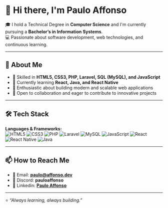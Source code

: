 # 👋 Hi there, I'm Paulo Affonso  

🎓 I hold a Technical Degree in **Computer Science** and I'm currently pursuing a **Bachelor’s in Information Systems**.  
💻 Passionate about software development, web technologies, and continuous learning.  

---

## 🚀 About Me  
- 🔹 Skilled in **HTML5, CSS3, PHP, Laravel, SQL (MySQL), and JavaScript**  
- 🔹 Currently learning **React, Java, and React Native**  
- 🔹 Enthusiastic about building modern and scalable web applications  
- 🔹 Open to collaboration and eager to contribute to innovative projects  

---

## 🛠️ Tech Stack  

**Languages & Frameworks:**  
![HTML5](https://img.shields.io/badge/-HTML5-E34F26?style=flat&logo=html5&logoColor=white) 
![CSS3](https://img.shields.io/badge/-CSS3-1572B6?style=flat&logo=css3&logoColor=white) 
![PHP](https://img.shields.io/badge/-PHP-777BB4?style=flat&logo=php&logoColor=white) 
![Laravel](https://img.shields.io/badge/-Laravel-FF2D20?style=flat&logo=laravel&logoColor=white) 
![MySQL](https://img.shields.io/badge/-MySQL-4479A1?style=flat&logo=mysql&logoColor=white) 
![JavaScript](https://img.shields.io/badge/-JavaScript-F7DF1E?style=flat&logo=javascript&logoColor=black) 
![React](https://img.shields.io/badge/-React-61DAFB?style=flat&logo=react&logoColor=black) 
![React Native](https://img.shields.io/badge/-React_Native-20232A?style=flat&logo=react&logoColor=61DAFB) 
![Java](https://img.shields.io/badge/-Java-007396?style=flat&logo=java&logoColor=white)

---

## 📫 How to Reach Me  
- 📧 Email: **paulo@affonso.dev**  
- 💬 Discord: **pauloaffonso**
- 🔗 Linkedin: [**Paulo Affonso**](https://www.linkedin.com/in/paulo-affonso/)

---

⭐️ *“Always learning, always building.”*
